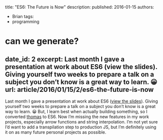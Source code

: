 title: "ES6: The Future is Now"
description: 
published: 2016-01-15
authors:
  - Brian
tags: 
  - programming

# can we generate?
date_id: 2
excerpt: Last month I gave a presentation at work about ES6 (view the slides). Giving yourself two weeks to prepare a talk on a subject you don’t know is a great way to learn. 😀
url: article/2016/01/15/2/es6-the-future-is-now
---
Last month I gave a presentation at work about ES6 ([view the slides](http://slides.com/briankoser/deck)). Giving yourself two weeks to prepare a talk on a subject you don’t know is a great way to learn. 😀 But, I learn best when actually building something, so I converted [thomas](http://github.com/briankoser/thomas) to ES6. Now I’m missing the new features in my work projects, especially arrow functions and string interpolation. I’m not yet sure I’d want to add a transpilation step to production JS, but I’m definitely using it on as many future personal projects as possible.